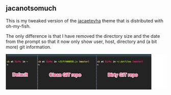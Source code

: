 ## jacanotsomuch

This is my tweaked version of the [jacaetevha](https://github.com/bpinto/oh-my-fish/tree/master/themes/jacaetevha)
theme that is distributed with oh-my-fish.

The only difference is that I have removed the directory size and the date
from the prompt so that it now only show user, host, directory and
(a bit more) git information.

![jacanotsomuch default, clean and dirty git stages](./jacanotsomuch.png)
